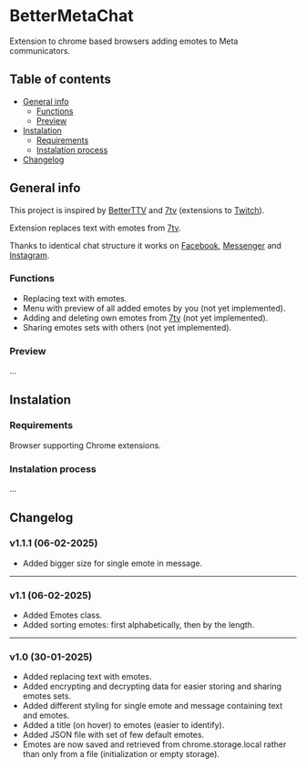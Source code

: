 # BetterMetaChat
Extension to chrome based browsers adding emotes to Meta communicators.

## Table of contents
* [General info](#general-info)
  * [Functions](#functions)
  * [Preview](#preview)
* [Instalation](#instalation)
  * [Requirements](#requirements)
  * [Instalation process](#instalation-process)
* [Changelog](#changelog)

## General info
This project is inspired by [BetterTTV](https://betterttv.com/) and [7tv](https://7tv.app/) (extensions to [Twitch](https://twitch.tv)).

Extension replaces text with emotes from [7tv](https://7tv.app/).

Thanks to identical chat structure it works on [Facebook](https://facebook.com/), [Messenger](https://messenger.com/) and [Instagram](https://instagram.com/).

### Functions
 * Replacing text with emotes.
 * Menu with preview of all added emotes by you (not yet implemented).
 * Adding and deleting own emotes from [7tv](https://7tv.app/) (not yet implemented).
 * Sharing emotes sets with others (not yet implemented).

### Preview
...

## Instalation
### Requirements
Browser supporting Chrome extensions.
### Instalation process
...

## Changelog

### v1.1.1 (06-02-2025)
 * Added bigger size for single emote in message.

---

### v1.1 (06-02-2025)
 * Added Emotes class.
 * Added sorting emotes: first alphabetically, then by the length.

---

### v1.0 (30-01-2025)
 * Added replacing text with emotes.
 * Added encrypting and decrypting data for easier storing and sharing emotes sets.
 * Added different styling for single emote and message containing text and emotes.
 * Added a title (on hover) to emotes (easier to identify).
 * Added JSON file with set of few default emotes.
 * Emotes are now saved and retrieved from chrome.storage.local rather than only from a file (initialization or empty storage).

